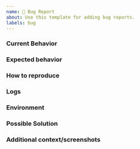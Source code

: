 ```yaml
---
name: 🐛 Bug Report
about: Use this template for adding bug reports.
labels: bug
---
```


### Current Behavior
<!--- A clear and concise description of the behavior. --->

### Expected behavior
<!--- A clear and concise description of what you expected to happen. --->

### How to reproduce
<!--- Please insert the steps required to reproduce the issue --->

### Logs
<!--- Please insert code example, stacktrace or other. If to long, please put in a gist and link it here. --->

### Environment
<!--- Please describe the current environment this error happened in --->

### Possible Solution
<!--- Only if you have suggestions on a fix for the bug -->

### Additional context/screenshots
<!--- Add any other context about the problem here. If applicable, add screenshots to help explain. -->
